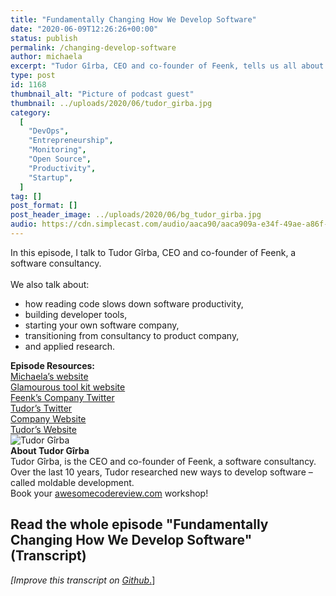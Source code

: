 ```yaml
---
title: "Fundamentally Changing How We Develop Software"
date: "2020-06-09T12:26:26+00:00"
status: publish
permalink: /changing-develop-software
author: michaela
excerpt: "Tudor Gîrba, CEO and co-founder of Feenk, tells us all about moldable development -- a new way to develop software."
type: post
id: 1168
thumbnail_alt: "Picture of podcast guest"
thumbnail: ../uploads/2020/06/tudor_girba.jpg
category:
  [
    "DevOps",
    "Entrepreneurship",
    "Monitoring",
    "Open Source",
    "Productivity",
    "Startup",
  ]
tag: []
post_format: []
post_header_image: ../uploads/2020/06/bg_tudor_girba.jpg
audio: https://cdn.simplecast.com/audio/aaca90/aaca909a-e34f-49ae-a86f-f59e4fa807f0/bd3cc2cd-8884-4474-8eee-c8e39529cb7d/tudor-girba-recording-ready_tc.mp3
---
```


<div class="episode-about">
In this episode, I talk to Tudor Gîrba, CEO and co-founder of Feenk, a software consultancy.
<br/> <br/>We also talk about:
<ul>
<li> how reading code slows down software productivity,</li>
<li> building developer tools,</li>
<li> starting your own software company,</li>
<li> transitioning from consultancy to product company,</li>
<li> and applied research.</li>
</ul>
</div>
<div class=" episode-links">
<b>Episode Resources:</b><br/>
<a href="https://www.michaelagreiler.com">Michaela’s website</a><br/>
<a href="http://gtoolkit.com/">Glamourous tool kit website</a><br/>
<a href="https://twitter.com/feenkcom">Feenk’s Company Twitter</a><br/>
<a href="https://twitter.com/girba/">Tudor’s Twitter</a><br/>
<a href="http://feenk.com/">Company Website</a><br/>
<a href="http://tudorgirba.com/">Tudor’s Website</a><br/>
</div>

<div class="row pt-2 align-items-center">
<div class="col-4 guest-picture">
<img src="../uploads/2020/06/tudor_girba.jpg" alt="Tudor Gîrba"/>
</div>
<div class="col-8 guest-about">
<b>About Tudor Gîrba</b><br/>
Tudor Gîrba, is the CEO and co-founder of Feenk, a software consultancy. Over the last 10 years, Tudor researched new ways to develop software – called moldable development.
</div>
</div>

<div class="sponsorship">
Book your <a href="https://www.michaelagreiler.com/workshops">awesomecodereview.com</a> workshop!
</div>

## Read the whole episode "Fundamentally Changing How We Develop Software" (Transcript)

_\[Improve this transcript on [Github](https://github.com/mgreiler/se-unlocked/tree/master/Transcripts)_[.](https://github.com/mgreiler/se-unlocked/tree/master/Transcripts)\]
